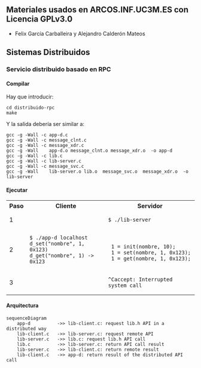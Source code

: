 ## Materiales usados en ARCOS.INF.UC3M.ES con Licencia GPLv3.0
  * Felix García Carballeira y Alejandro Calderón Mateos

## Sistemas Distribuidos

### Servicio distribuido basado en RPC

#### Compilar

Hay que introducir:
```
cd distribuido-rpc
make
```

Y la salida debería ser similar a:
```
gcc -g -Wall -c app-d.c
gcc -g -Wall -c message_clnt.c
gcc -g -Wall -c message_xdr.c
gcc -g -Wall    app-d.o message_clnt.o message_xdr.o  -o app-d 
gcc -g -Wall -c lib.c
gcc -g -Wall -c lib-server.c
gcc -g -Wall -c message_svc.c
gcc -g -Wall    lib-server.o lib.o  message_svc.o  message_xdr.o  -o lib-server 
```

#### Ejecutar

<html>
<table>
<tr><th>Paso</th><th>Cliente</th><th>Servidor</th></tr>
<tr>
<td>1</td>
<td></td>
<td>

```
$ ./lib-server
```

</td>
</tr>

<tr>
<td>2</td>
<td>

```
$ ./app-d localhost
d_set("nombre", 1, 0x123)
d_get("nombre", 1) -> 0x123
```

</td>
<td>

```

 1 = init(nombre, 10);
 1 = set(nombre, 1, 0x123);
 1 = get(nombre, 1, 0x123);
```

</td>
</tr>

<tr>
<td>3</td>
<td></td>
<td>

```
^Caccept: Interrupted system call
```

</td>
</tr>
</table>
</html>


#### Arquitectura

```mermaid
sequenceDiagram
    app-d          ->> lib-client.c: request lib.h API in a distributed way
    lib-client.c   ->> lib-server.c: request remote API
    lib-server.c   ->> lib.c: request lib.h API call
    lib.c          ->> lib-server.c: return API call result
    lib-server.c   ->> lib-client.c: return remote result
    lib-client.c   ->> app-d: return result of the distributed API call
```

